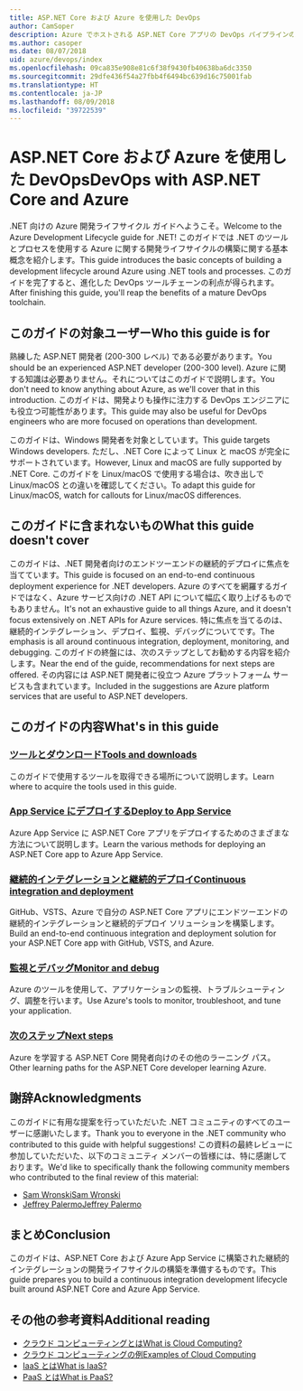 ```yaml
---
title: ASP.NET Core および Azure を使用した DevOps
author: CamSoper
description: Azure でホストされる ASP.NET Core アプリの DevOps パイプラインの構築に関するエンドツーエンドのガイダンスを提供するガイド。
ms.author: casoper
ms.date: 08/07/2018
uid: azure/devops/index
ms.openlocfilehash: 09ca835e908e81c6f38f9430fb40638ba6dc3350
ms.sourcegitcommit: 29dfe436f54a27fbb4f6494bc639d16c75001fab
ms.translationtype: HT
ms.contentlocale: ja-JP
ms.lasthandoff: 08/09/2018
ms.locfileid: "39722539"
---
```

# <a name="devops-with-aspnet-core-and-azure"></a><span data-ttu-id="c158a-103">ASP.NET Core および Azure を使用した DevOps</span><span class="sxs-lookup"><span data-stu-id="c158a-103">DevOps with ASP.NET Core and Azure</span></span>

<span data-ttu-id="c158a-104">.NET 向けの Azure 開発ライフサイクル ガイドへようこそ。</span><span class="sxs-lookup"><span data-stu-id="c158a-104">Welcome to the Azure Development Lifecycle guide for .NET!</span></span> <span data-ttu-id="c158a-105">このガイドでは .NET のツールとプロセスを使用する Azure に関する開発ライフサイクルの構築に関する基本概念を紹介します。</span><span class="sxs-lookup"><span data-stu-id="c158a-105">This guide introduces the basic concepts of building a development lifecycle around Azure using .NET tools and processes.</span></span> <span data-ttu-id="c158a-106">このガイドを完了すると、進化した DevOps ツールチェーンの利点が得られます。</span><span class="sxs-lookup"><span data-stu-id="c158a-106">After finishing this guide, you'll reap the benefits of a mature DevOps toolchain.</span></span>

## <a name="who-this-guide-is-for"></a><span data-ttu-id="c158a-107">このガイドの対象ユーザー</span><span class="sxs-lookup"><span data-stu-id="c158a-107">Who this guide is for</span></span>

<span data-ttu-id="c158a-108">熟練した ASP.NET 開発者 (200-300 レベル) である必要があります。</span><span class="sxs-lookup"><span data-stu-id="c158a-108">You should be an experienced ASP.NET developer (200-300 level).</span></span> <span data-ttu-id="c158a-109">Azure に関する知識は必要ありません。それについてはこのガイドで説明します。</span><span class="sxs-lookup"><span data-stu-id="c158a-109">You don't need to know anything about Azure, as we'll cover that in this introduction.</span></span> <span data-ttu-id="c158a-110">このガイドは、開発よりも操作に注力する DevOps エンジニアにも役立つ可能性があります。</span><span class="sxs-lookup"><span data-stu-id="c158a-110">This guide may also be useful for DevOps engineers who are more focused on operations than development.</span></span>

<span data-ttu-id="c158a-111">このガイドは、Windows 開発者を対象としています。</span><span class="sxs-lookup"><span data-stu-id="c158a-111">This guide targets Windows developers.</span></span> <span data-ttu-id="c158a-112">ただし、.NET Core によって Linux と macOS が完全にサポートされています。</span><span class="sxs-lookup"><span data-stu-id="c158a-112">However, Linux and macOS are fully supported by .NET Core.</span></span> <span data-ttu-id="c158a-113">このガイドを Linux/macOS で使用する場合は、吹き出しで Linux/macOS との違いを確認してください。</span><span class="sxs-lookup"><span data-stu-id="c158a-113">To adapt this guide for Linux/macOS, watch for callouts for Linux/macOS differences.</span></span>

## <a name="what-this-guide-doesnt-cover"></a><span data-ttu-id="c158a-114">このガイドに含まれないもの</span><span class="sxs-lookup"><span data-stu-id="c158a-114">What this guide doesn't cover</span></span>

<span data-ttu-id="c158a-115">このガイドは、.NET 開発者向けのエンドツーエンドの継続的デプロイに焦点を当てています。</span><span class="sxs-lookup"><span data-stu-id="c158a-115">This guide is focused on an end-to-end continuous deployment experience for .NET developers.</span></span> <span data-ttu-id="c158a-116">Azure のすべてを網羅するガイドではなく、Azure サービス向けの .NET API について幅広く取り上げるものでもありません。</span><span class="sxs-lookup"><span data-stu-id="c158a-116">It's not an exhaustive guide to all things Azure, and it doesn't focus extensively on .NET APIs for Azure services.</span></span> <span data-ttu-id="c158a-117">特に焦点を当てるのは、継続的インテグレーション、デプロイ、監視、デバッグについてです。</span><span class="sxs-lookup"><span data-stu-id="c158a-117">The emphasis is all around continuous integration, deployment, monitoring, and debugging.</span></span> <span data-ttu-id="c158a-118">このガイドの終盤には、次のステップとしてお勧めする内容を紹介します。</span><span class="sxs-lookup"><span data-stu-id="c158a-118">Near the end of the guide, recommendations for next steps are offered.</span></span> <span data-ttu-id="c158a-119">その内容には ASP.NET 開発者に役立つ Azure プラットフォーム サービスも含まれています。</span><span class="sxs-lookup"><span data-stu-id="c158a-119">Included in the suggestions are Azure platform services that are useful to ASP.NET developers.</span></span>

## <a name="whats-in-this-guide"></a><span data-ttu-id="c158a-120">このガイドの内容</span><span class="sxs-lookup"><span data-stu-id="c158a-120">What's in this guide</span></span>

### <a name="tools-and-downloadsxrefazuredevopstools-and-downloads"></a>[<span data-ttu-id="c158a-121">ツールとダウンロード</span><span class="sxs-lookup"><span data-stu-id="c158a-121">Tools and downloads</span></span>](xref:azure/devops/tools-and-downloads)

<span data-ttu-id="c158a-122">このガイドで使用するツールを取得できる場所について説明します。</span><span class="sxs-lookup"><span data-stu-id="c158a-122">Learn where to acquire the tools used in this guide.</span></span>

### <a name="deploy-to-app-servicexrefazuredevopsdeploy-to-app-service"></a>[<span data-ttu-id="c158a-123">App Service にデプロイする</span><span class="sxs-lookup"><span data-stu-id="c158a-123">Deploy to App Service</span></span>](xref:azure/devops/deploy-to-app-service)

<span data-ttu-id="c158a-124">Azure App Service に ASP.NET Core アプリをデプロイするためのさまざまな方法について説明します。</span><span class="sxs-lookup"><span data-stu-id="c158a-124">Learn the various methods for deploying an ASP.NET Core app to Azure App Service.</span></span>

### <a name="continuous-integration-and-deploymentxrefazuredevopscicd"></a>[<span data-ttu-id="c158a-125">継続的インテグレーションと継続的デプロイ</span><span class="sxs-lookup"><span data-stu-id="c158a-125">Continuous integration and deployment</span></span>](xref:azure/devops/cicd)

<span data-ttu-id="c158a-126">GitHub、VSTS、Azure で自分の ASP.NET Core アプリにエンドツーエンドの継続的インテグレーションと継続的デプロイ ソリューションを構築します。</span><span class="sxs-lookup"><span data-stu-id="c158a-126">Build an end-to-end continuous integration and deployment solution for your ASP.NET Core app with GitHub, VSTS, and Azure.</span></span>

### <a name="monitor-and-debugxrefazuredevopsmonitor"></a>[<span data-ttu-id="c158a-127">監視とデバッグ</span><span class="sxs-lookup"><span data-stu-id="c158a-127">Monitor and debug</span></span>](xref:azure/devops/monitor)

<span data-ttu-id="c158a-128">Azure のツールを使用して、アプリケーションの監視、トラブルシューティング、調整を行います。</span><span class="sxs-lookup"><span data-stu-id="c158a-128">Use Azure's tools to monitor, troubleshoot, and tune your application.</span></span>

### <a name="next-stepsxrefazuredevopsnext-steps"></a>[<span data-ttu-id="c158a-129">次のステップ</span><span class="sxs-lookup"><span data-stu-id="c158a-129">Next steps</span></span>](xref:azure/devops/next-steps)

<span data-ttu-id="c158a-130">Azure を学習する ASP.NET Core 開発者向けのその他のラーニング パス。</span><span class="sxs-lookup"><span data-stu-id="c158a-130">Other learning paths for the ASP.NET Core developer learning Azure.</span></span>

## <a name="acknowledgments"></a><span data-ttu-id="c158a-131">謝辞</span><span class="sxs-lookup"><span data-stu-id="c158a-131">Acknowledgments</span></span>

<span data-ttu-id="c158a-132">このガイドに有用な提案を行っていただいた .NET コミュニティのすべてのユーザーに感謝いたします。</span><span class="sxs-lookup"><span data-stu-id="c158a-132">Thank you to everyone in the .NET community who contributed to this guide with helpful suggestions!</span></span> <span data-ttu-id="c158a-133">この資料の最終レビューに参加していただいた、以下のコミュニティ メンバーの皆様には、特に感謝しております。</span><span class="sxs-lookup"><span data-stu-id="c158a-133">We'd like to specifically thank the following community members who contributed to the final review of this material:</span></span>

* [<span data-ttu-id="c158a-134">Sam Wronski</span><span class="sxs-lookup"><span data-stu-id="c158a-134">Sam Wronski</span></span>](https://www.youtube.com/c/worldofzerodevelopment)
* [<span data-ttu-id="c158a-135">Jeffrey Palermo</span><span class="sxs-lookup"><span data-stu-id="c158a-135">Jeffrey Palermo</span></span>](https://twitter.com/jeffreypalermo)

## <a name="conclusion"></a><span data-ttu-id="c158a-136">まとめ</span><span class="sxs-lookup"><span data-stu-id="c158a-136">Conclusion</span></span>

<span data-ttu-id="c158a-137">このガイドは、ASP.NET Core および Azure App Service に構築された継続的インテグレーションの開発ライフサイクルの構築を準備するものです。</span><span class="sxs-lookup"><span data-stu-id="c158a-137">This guide prepares you to build a continuous integration development lifecycle built around ASP.NET Core and Azure App Service.</span></span>

## <a name="additional-reading"></a><span data-ttu-id="c158a-138">その他の参考資料</span><span class="sxs-lookup"><span data-stu-id="c158a-138">Additional reading</span></span>

* [<span data-ttu-id="c158a-139">クラウド コンピューティングとは</span><span class="sxs-lookup"><span data-stu-id="c158a-139">What is Cloud Computing?</span></span>](https://azure.microsoft.com/overview/what-is-cloud-computing/)
* [<span data-ttu-id="c158a-140">クラウド コンピューティングの例</span><span class="sxs-lookup"><span data-stu-id="c158a-140">Examples of Cloud Computing</span></span>](https://azure.microsoft.com/overview/examples-of-cloud-computing/)
* [<span data-ttu-id="c158a-141">IaaS とは</span><span class="sxs-lookup"><span data-stu-id="c158a-141">What is IaaS?</span></span>](https://azure.microsoft.com/overview/what-is-iaas/)
* [<span data-ttu-id="c158a-142">PaaS とは</span><span class="sxs-lookup"><span data-stu-id="c158a-142">What is PaaS?</span></span>](https://azure.microsoft.com/overview/what-is-paas/)
